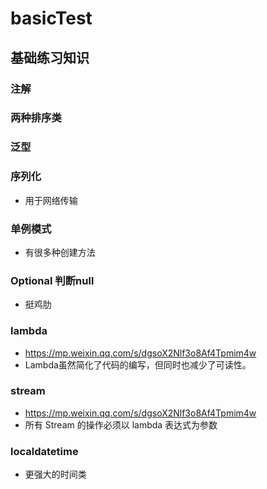 # basicTest

## 基础练习知识
###  注解

###  两种排序类

###  泛型

### 序列化
   - 用于网络传输
   
### 单例模式
   - 有很多种创建方法 
   
### Optional 判断null
   - 挺鸡肋
   
### lambda 
   - https://mp.weixin.qq.com/s/dgsoX2Nlf3o8Af4Tpmim4w
   - Lambda虽然简化了代码的编写，但同时也减少了可读性。
    
### stream
   - https://mp.weixin.qq.com/s/dgsoX2Nlf3o8Af4Tpmim4w
   - 所有 Stream 的操作必须以 lambda 表达式为参数

### localdatetime
   - 更强大的时间类
